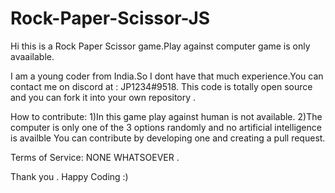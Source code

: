 # Rock-Paper-Scissor-JS
Hi this is a Rock Paper Scissor game.Play against computer game is only avaailable.

I am a young coder from India.So I dont have that much experience.You can contact me on discord at : JP1234#9518.
This code is totally open source and you can fork it into your own repository .

How to contribute:
  1)In this game play against human is not available.
  2)The computer is only one of the 3 options randomly and no artificial intelligence is availble
  You can contribute by developing one and creating a pull request.
  
  Terms of Service:
  NONE WHATSOEVER .
  
  
  Thank you .
  Happy Coding :)
